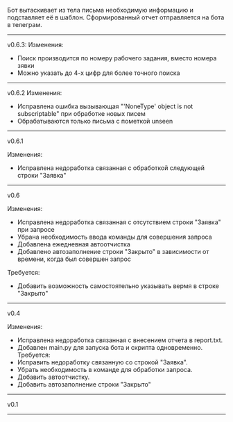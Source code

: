Бот вытаскивает из тела письма необходимую информацию и подставляет её в шаблон. Сформированный отчет отправляется на бота в телеграм.

---------------

v0.6.3:
Изменения:
- Поиск производится по номеру рабочего задания, вместо номера зявки
- Можно указать до 4-х цифр для более точного поиска 

---------------

v0.6.2
Изменения:
- Исправлена ошибка вызывающая "'NoneType' object is not subscriptable" при обработке новых писем
- Обрабатываются только письма с пометкой unseen

---------------

v0.6.1

Изменения:
- Исправлена недоработка связанная с обработкой следующей строки "Заявка"

---------------

v0.6

Изменения:
- Исправлена недоработка связанная с отсутствием строки "Заявка" при запросе
- Убрана необходимость ввода команды для совершения запроса
- Добавлена ежедневная автоотчистка
- Добавлено автозаполнение строки "Закрыто" в зависимости от времени, когда был совершен запрос

Требуется:
- Добавить возможность самостоятельно указывать вермя в строке "Закрыто"

---------------

v0.4

Изменения:
- Исправлена недоработка связанная с внесением отчета в report.txt.
- Добавлен main.py для запуска бота и скрипта одновременно.
Требуется:
- Исправить недоработку связанную со строкой "Заявка".
- Убрать необходимость в команде для обработки запроса.
- Добавить автоотчистку.
- Добавить автозаполнение строки "Закрыто" 

---------------

v0.1

---------------
